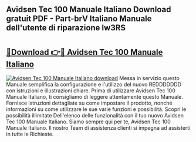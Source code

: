 ## Avidsen Tec 100 Manuale Italiano Download gratuit PDF - Part-brV Italiano Manuale dell'utente di riparazione lw3RS

# <h2><a href="http://dfg16u9.blite.top/?on=Avidsen+Tec+100+Manuale+Italiano">🔗Download 👉🔴 Avidsen Tec 100 Manuale Italiano</a></h2>

[![Avidsen Tec 100 Manuale Italiano download](https://i.imgur.com/lujVjoI.png)](http://dfg16u9.blite.top/?on=Avidsen+Tec+100+Manuale+Italiano)
Messa in servizio questo Manuale semplifica la configurazione e l'utilizzo del nuovo REDDDDDDD con istruzioni e illustrazioni chiare. Prima di utilizzare Avidsen Tec 100 Manuale Italiano, ti consigliamo di leggere attentamente questo Manuale. Fornisce istruzioni dettagliate su come impostare il prodotto, nonché informazioni su come utilizzare le sue varie funzioni e possibilità. Scopri le possibilità illimitate Dell'elenco delle funzionalità con il tuo nuovo Avidsen Tec 100 Manuale Italiano. Siamo sempre qui per te, Avidsen Tec 100 Manuale Italiano. Il nostro Team di assistenza clienti si impegna ad assisterti in tutte le Richieste.
